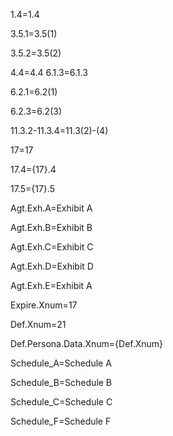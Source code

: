 1.4=1.4

3.5.1=3.5(1)

3.5.2=3.5(2)

4.4=4.4
6.1.3=6.1.3

6.2.1=6.2(1)

6.2.3=6.2(3)

11.3.2-11.3.4=11.3(2)-(4)

17=17

17.4={17}.4

17.5={17}.5

Agt.Exh.A=Exhibit A

Agt.Exh.B=Exhibit B

Agt.Exh.C=Exhibit C

Agt.Exh.D=Exhibit D

Agt.Exh.E=Exhibit A

Expire.Xnum=17

Def.Xnum=21

Def.Persona.Data.Xnum={Def.Xnum}

Schedule_A=Schedule A

Schedule_B=Schedule B

Schedule_C=Schedule C

Schedule_F=Schedule F